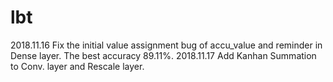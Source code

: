 # lbt
2018.11.16  Fix the initial value assignment bug of accu_value and reminder in Dense layer.
            The best accuracy 89.11%.
2018.11.17  Add Kanhan Summation to Conv. layer and Rescale layer.
